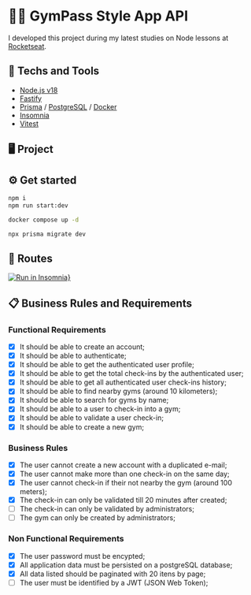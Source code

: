 # 🏋🏼 GymPass Style App API
I developed this project during my latest studies on Node lessons at [Rocketseat](https://www.rocketseat.com.br).

## 🚀 Techs and Tools
- [Node.js v18](https://nodejs.org/)
- [Fastify](https://fastify.dev)
- [Prisma](https://www.prisma.io) / [PostgreSQL](https://www.postgresql.org/)  / [Docker](https://www.docker.com/)
- [Insomnia](https://insomnia.rest/)
- [Vitest](https://vitest.dev/)

## 🖥️ Project
<!-- - Write about the project -->
<!-- - Testing: E2E, Unit tests, In-Memory Databases, in this project we ensure that all application works by running all tests over testing with routing -->
<!-- - Errors threatments -->

<!-- - Clean Architecture -->

<!-- - SOLID: boas prática de código -->
<!-- - S: Single Responsibility Principle: uma classe deve ter uma e apenas uma razão para mudar. -->
<!-- - O: Open-Closed Principle: objetos devem estar disponíveis para extensão, mas fechados para modificação. -->
<!-- - L: Liskov Substitution Principle: uma subclasse deve ser substituível por sua superclasse. -->
<!-- - I: Interface Segregation Principle): uma classe não deve ser obrigada a implementar métodos e interfaces que não serão utilizadas. -->
<!-- - D: Dependency Inversion Principle: dependa de abstrações e não de implementações. -->

<!-- Design Patterns: -->
<!-- - Repository Pattern: S,I e D do SOLID -->
<!-- - Factory Pattern: É o padrão de design mais usado no mundo OOP porque economiza muito tempo no futuro quando você precisa modificar uma das classes que você usou. -->

<!-- Metodologias de desenvolvimento: -->
<!-- - TDD: Test-Driven Development -->

<!-- JWT -->

## ⚙️ Get started
```zsh
npm i
npm run start:dev

docker compose up -d

npx prisma migrate dev
```

## 🔗 Routes
<!-- - Export and commit insomnia JSON, then, test it -->
[![Run in Insomnia}](https://insomnia.rest/images/run.svg)](https://insomnia.rest/run/?label=Ignite%20Node.js%3A%20GymPass%20API%0A&uri=https://raw.githubusercontent.com/rcrdk/gympass-api-nodejs-solid/main/insomnia.json)

## 📋 Business Rules and Requirements

### Functional Requirements

- [x] It should be able to create an account;
- [x] It should be able to authenticate;
- [x] It should be able to get the authenticated user profile;
- [x] It should be able to get the total check-ins by the authenticated user;
- [x] It should be able to get all authenticated user check-ins history;
- [x] It should be able to find nearby gyms (around 10 kilometers);
- [x] It should be able to search for gyms by name;
- [x] It should be able to a user to check-in into a gym;
- [x] It should be able to validate a user check-in;
- [x] It should be able to create a new gym;

### Business Rules

- [x] The user cannot create a new account with a duplicated e-mail;
- [x] The user cannot make more than one check-in on the same day;
- [x] The user cannot check-in if their not nearby the gym (around 100 meters);
- [x] The check-in can only be validated till 20 minutes after created;
- [ ] The check-in can only be validated by administrators;
- [ ] The gym can only be created by administrators;

### Non Functional Requirements

- [x] The user password must be encypted;
- [x] All application data must be persisted on a postgreSQL database;
- [x] All data listed should be paginated with 20 itens by page;
- [ ] The user must be identified by a JWT (JSON Web Token);